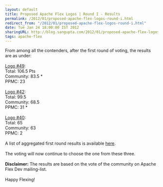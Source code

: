 ```yaml
---
layout: default
title: Proposed Apache Flex Logos | Round I - Results
permalink: /2012/01/proposed-apache-flex-logos-round-i.html
redirect_from: "/2012/01/proposed-apache-flex-logos-round-i.html"
date: Tue Jan 24 18:00:00 IST 2012
sharingURL: http://blog.sangupta.com/2012/01/proposed-apache-flex-logos-round-i.html
tags: apache-flex
---
```

From among all the contenders, after the first round of voting, the results are as under:
<br>
<br>
<a href="http://s.apache.org/af-logo-49">Logo #49</a>:
<br> Total: 106.5 Pts
<br> Community: 83.5 *
<br> PPMC: 23
<br>
<br>
<a href="http://s.apache.org/af-logo-42">Logo #42</a>:
<br> Total: 99.5
<br> Community: 68.5
<br> PPMC: 31 *
<br>
<br>
<a href="http://s.apache.org/af-logo-40">Logo #40</a>:
<br> Total: 65
<br> Community: 63
<br> PPMC: 2
<br>
<br>A list of aggregated first round results is available 
<a href="http://people.apache.org/~dougarthur/apache_flex_logo_votes.xlsx">here</a>.
<br>
<br>The voting will now continue to choose the one from these three.
<br>
<br>
<b>Disclaimer:</b> The results are based on the vote of the community on Apache Flex Dev mailing-list.
<br>
<br>Happy Flexing!
<br>
